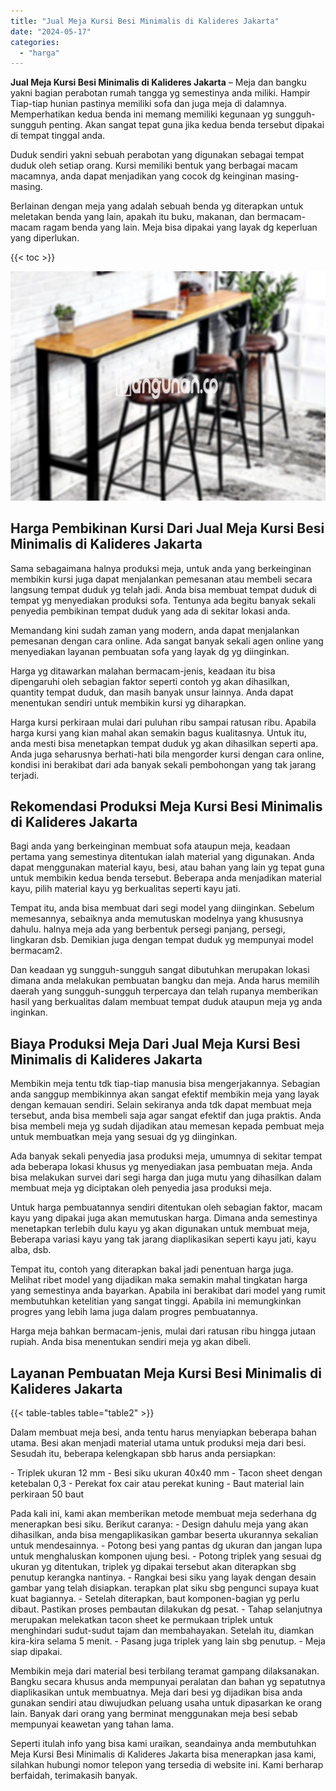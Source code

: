 ```yaml
---
title: "Jual Meja Kursi Besi Minimalis di Kalideres Jakarta"
date: "2024-05-17"
categories: 
  - "harga"
---
```


**Jual Meja Kursi Besi Minimalis di Kalideres Jakarta** – Meja dan bangku yakni bagian perabotan rumah tangga yg semestinya anda miliki. Hampir Tiap-tiap hunian pastinya memiliki sofa dan juga meja di dalamnya. Memperhatikan kedua benda ini memang memiliki kegunaan yg sungguh-sungguh penting. Akan sangat tepat guna jika kedua benda tersebut dipakai di tempat tinggal anda.

Duduk sendiri yakni sebuah perabotan yang digunakan sebagai tempat duduk oleh setiap orang. Kursi memiliki bentuk yang berbagai macam macamnya, anda dapat menjadikan yang cocok dg keinginan masing-masing.

Berlainan dengan meja yang adalah sebuah benda yg diterapkan untuk meletakan benda yang lain, apakah itu buku, makanan, dan bermacam-macam ragam benda yang lain. Meja bisa dipakai yang layak dg keperluan yang diperlukan.

{{< toc >}}

![Jual Meja Kursi Besi Minimalis di Kalideres Jakarta](/images/jual-meja-besi-murah11.png)

## Harga Pembikinan Kursi Dari Jual Meja Kursi Besi Minimalis di Kalideres Jakarta

Sama sebagaimana halnya produksi meja, untuk anda yang berkeinginan membikin kursi juga dapat menjalankan pemesanan atau membeli secara langsung tempat duduk yg telah jadi. Anda bisa membuat tempat duduk di tempat yg menyediakan produksi sofa. Tentunya ada begitu banyak sekali penyedia pembikinan tempat duduk yang ada di sekitar lokasi anda.

Memandang kini sudah zaman yang modern, anda dapat menjalankan pemesanan dengan cara online. Ada sangat banyak sekali agen online yang menyediakan layanan pembuatan sofa yang layak dg yg diinginkan.

Harga yg ditawarkan malahan bermacam-jenis, keadaan itu bisa dipengaruhi oleh sebagian faktor seperti contoh yg akan dihasilkan, quantity tempat duduk, dan masih banyak unsur lainnya. Anda dapat menentukan sendiri untuk membikin kursi yg diharapkan.

Harga kursi perkiraan mulai dari puluhan ribu sampai ratusan ribu. Apabila harga kursi yang kian mahal akan semakin bagus kualitasnya. Untuk itu, anda mesti bisa menetapkan tempat duduk yg akan dihasilkan seperti apa. Anda juga seharusnya berhati-hati bila mengorder kursi dengan cara online, kondisi ini berakibat dari ada banyak sekali pembohongan yang tak jarang terjadi.

## Rekomendasi Produksi Meja Kursi Besi Minimalis di Kalideres Jakarta

Bagi anda yang berkeinginan membuat sofa ataupun meja, keadaan pertama yang semestinya ditentukan ialah material yang digunakan. Anda dapat menggunakan material kayu, besi, atau bahan yang lain yg tepat guna untuk membikin kedua benda tersebut. Beberapa anda menjadikan material kayu, pilih material kayu yg berkualitas seperti kayu jati.

Tempat itu, anda bisa membuat dari segi model yang diinginkan. Sebelum memesannya, sebaiknya anda memutuskan modelnya yang khususnya dahulu. halnya meja ada yang berbentuk persegi panjang, persegi, lingkaran dsb. Demikian juga dengan tempat duduk yg mempunyai model bermacam2.

Dan keadaan yg sungguh-sungguh sangat dibutuhkan merupakan lokasi dimana anda melakukan pembuatan bangku dan meja. Anda harus memilih daerah yang sungguh-sungguh terpercaya dan telah rupanya memberikan hasil yang berkualitas dalam membuat tempat duduk ataupun meja yg anda inginkan.

## Biaya Produksi Meja Dari Jual Meja Kursi Besi Minimalis di Kalideres Jakarta

Membikin meja tentu tdk tiap-tiap manusia bisa mengerjakannya. Sebagian anda sanggup membikinnya akan sangat efektif membikin meja yang layak dengan kemauan sendiri. Selain sekiranya anda tdk dapat membuat meja tersebut, anda bisa membeli saja agar sangat efektif dan juga praktis. Anda bisa membeli meja yg sudah dijadikan atau memesan kepada pembuat meja untuk membuatkan meja yang sesuai dg yg diinginkan.

Ada banyak sekali penyedia jasa produksi meja, umumnya di sekitar tempat ada beberapa lokasi khusus yg menyediakan jasa pembuatan meja. Anda bisa melakukan survei dari segi harga dan juga mutu yang dihasilkan dalam membuat meja yg diciptakan oleh penyedia jasa produksi meja.

Untuk harga pembuatannya sendiri ditentukan oleh sebagian faktor, macam kayu yang dipakai juga akan memutuskan harga. Dimana anda semestinya menetapkan terlebih dulu kayu yg akan digunakan untuk membuat meja, Beberapa variasi kayu yang tak jarang diaplikasikan seperti kayu jati, kayu alba, dsb.

Tempat itu, contoh yang diterapkan bakal jadi penentuan harga juga. Melihat ribet model yang dijadikan maka semakin mahal tingkatan harga yang semestinya anda bayarkan. Apabila ini berakibat dari model yang rumit membutuhkan ketelitian yang sangat tinggi. Apabila ini memungkinkan progres yang lebih lama juga dalam progres pembuatannya.

Harga meja bahkan bermacam-jenis, mulai dari ratusan ribu hingga jutaan rupiah. Anda bisa menentukan sendiri meja yg akan dibeli.

## Layanan Pembuatan Meja Kursi Besi Minimalis di Kalideres Jakarta

{{< table-tables table="table2" >}}

Dalam membuat meja besi, anda tentu harus menyiapkan beberapa bahan utama. Besi akan menjadi material utama untuk produksi meja dari besi. Sesudah itu, beberapa kelengkapan sbb harus anda persiapkan:

\- Triplek ukuran 12 mm - Besi siku ukuran 40x40 mm - Tacon sheet dengan ketebalan 0,3 - Perekat fox cair atau perekat kuning - Baut material lain perkiraan 50 baut

Pada kali ini, kami akan memberikan metode membuat meja sederhana dg menerapkan besi siku. Berikut caranya: - Design dahulu meja yang akan dihasilkan, anda bisa mengaplikasikan gambar beserta ukurannya sekalian untuk mendesainnya. - Potong besi yang pantas dg ukuran dan jangan lupa untuk menghaluskan komponen ujung besi. - Potong triplek yang sesuai dg ukuran yg ditentukan, triplek yg dipakai tersebut akan diterapkan sbg penutup kerangka nantinya. - Rangkai besi siku yang layak dengan desain gambar yang telah disiapkan. terapkan plat siku sbg pengunci supaya kuat kuat bagiannya. - Setelah diterapkan, baut komponen-bagian yg perlu dibaut. Pastikan proses pembautan dilakukan dg pesat. - Tahap selanjutnya merupakan melekatkan tacon sheet ke permukaan triplek untuk menghindari sudut-sudut tajam dan membahayakan. Setelah itu, diamkan kira-kira selama 5 menit. - Pasang juga triplek yang lain sbg penutup. - Meja siap dipakai.

Membikin meja dari material besi terbilang teramat gampang dilaksanakan. Bangku secara khusus anda mempunyai peralatan dan bahan yg sepatutnya diaplikasikan untuk membuatnya. Meja dari besi yg dijadikan bisa anda gunakan sendiri atau diwujudkan peluang usaha untuk dipasarkan ke orang lain. Banyak dari orang yang berminat menggunakan meja besi sebab mempunyai keawetan yang tahan lama.

Seperti itulah info yang bisa kami uraikan, seandainya anda membutuhkan Meja Kursi Besi Minimalis di Kalideres Jakarta bisa menerapkan jasa kami, silahkan hubungi nomor telepon yang tersedia di website ini. Kami berharap berfaidah, terimakasih banyak.
